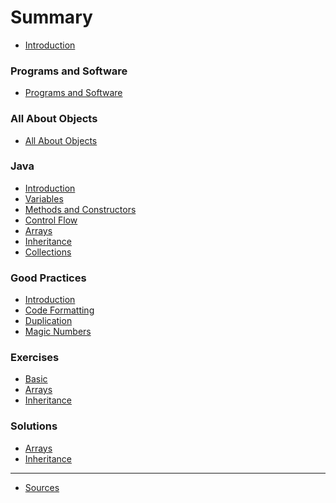 # Summary

* [Introduction](README.md)

### Programs and Software

* [Programs and Software](programs_and_software/programs_and_software.md)
<!-- * [Summary](programs_and_software/summary.md) -->
<!-- * [Quiz](programs_and_software/quiz.md) -->
<!-- * [Exercises](programs_and_software/exercises.md) -->

### All About Objects

* [All About Objects](all_about_objects/all_about_objects.md)
<!-- * [Summary](all_about_objects/summary.md) -->
<!-- * [Quiz](all_about_objects/quiz.md) -->
<!-- * [Exercises](all_about_objects/exercises.md) -->

### Java

* [Introduction](java/introduction.md)
* [Variables](java/variables.md)
* [Methods and Constructors](java/methods_and_constructors.md)
* [Control Flow](java/control_flow.md)
* [Arrays](java/arrays.md)
* [Inheritance](java/inheritance.md)
* [Collections](java/collections.md)

### Good Practices

* [Introduction](good_practices/good_practices.md)
* [Code Formatting](good_practices/code_formatting.md)
* [Duplication](good_practices/duplication.md)
* [Magic Numbers](good_practices/magic_numbers.md)

### Exercises

* [Basic](exercises/basic.md)
* [Arrays](exercises/arrays.md)
* [Inheritance](exercises/inheritance.md)

### Solutions

* [Arrays](solutions/arrays.md)
* [Inheritance](solutions/inheritance.md)
----

* [Sources](sources.md)
